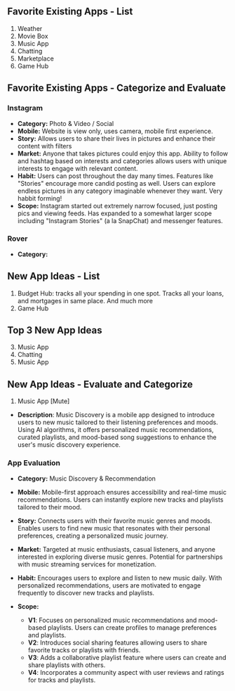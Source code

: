 ## Favorite Existing Apps - List
1. Weather
2. Movie Box
3. Music App
4. Chatting
5. Marketplace
6. Game Hub

## Favorite Existing Apps - Categorize and Evaluate
### Instagram
   - **Category:** Photo & Video / Social 
   - **Mobile:** Website is view only, uses camera, mobile first experience.
   - **Story:** Allows users to share their lives in pictures and enhance their content with filters
   - **Market:** Anyone that takes pictures could enjoy this app. Ability to follow and hashtag based on interests and categories allows users with unique interests to engage with relevant content.
   - **Habit:** Users can post throughout the day many times. Features like "Stories" encourage more candid posting as well. Users can explore endless pictures in any category imaginable whenever they want. Very habbit forming!
   - **Scope:** Instagram started out extremely narrow focused, just posting pics and viewing feeds. Has expanded to a somewhat larger scope including "Instagram Stories" (a la SnapChat) and messenger features. 

### Rover
   - **Category:**

## New App Ideas - List
1. Budget Hub: tracks all your spending in one spot. Tracks all your loans, and mortgages in same place. And much more
2. Game Hub


## Top 3 New App Ideas
3. Music App
4. Chatting
3. Music App

## New App Ideas - Evaluate and Categorize
1. Music App [Mute] 
- **Description**: Music Discovery is a mobile app designed to introduce users to new music tailored to their listening preferences and moods. Using AI algorithms, it offers personalized music recommendations, curated playlists, and mood-based song suggestions to enhance the user's music discovery experience.

### App Evaluation

- **Category:** Music Discovery & Recommendation
- **Mobile:** Mobile-first approach ensures accessibility and real-time music recommendations. Users can instantly explore new tracks and playlists tailored to their mood.
  
- **Story:** Connects users with their favorite music genres and moods. Enables users to find new music that resonates with their personal preferences, creating a personalized music journey.
  
- **Market:** Targeted at music enthusiasts, casual listeners, and anyone interested in exploring diverse music genres. Potential for partnerships with music streaming services for monetization.
  
- **Habit:** Encourages users to explore and listen to new music daily. With personalized recommendations, users are motivated to engage frequently to discover new tracks and playlists.
  
- **Scope:** 
  - **V1**: Focuses on personalized music recommendations and mood-based playlists. Users can create profiles to manage preferences and playlists.
  - **V2**: Introduces social sharing features allowing users to share favorite tracks or playlists with friends.
  - **V3**: Adds a collaborative playlist feature where users can create and share playlists with others.
  - **V4**: Incorporates a community aspect with user reviews and ratings for tracks and playlists.

